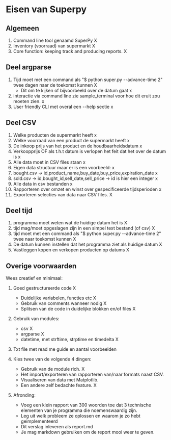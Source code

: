 # Eisen van Superpy 

## Algemeen 
1. Command line tool genaamd SuperPy X
2. Inventory (voorraad) van supermarkt X 
3. Core function: keeping track and producing reports. X 


## Deel argparse 
1. Tijd moet met een command als "$ python super.py --advance-time 2" twee dagen naar de toekomst kunnen X
    - Dit om te kijken of bijvoorbeeld over de datum gaat x
2. interactie via command line zie sample_terminal voor hoe dit eruit zou moeten zien. x
3. User friendly CLI met overal een --help sectie x

## Deel CSV

1. Welke producten de supermarkt heeft x
2. Welke voorraad van een product de supermarkt heeft  x
3. De inkoop prijs van het product en de houdbaarheidsdatum  x
4. Verkoopprijs OF als t.h.t datum is verlopen het feit dat het over de datum is x
5. Alle data moet in CSV files staan x
6. Eigen data structuur maar er is een voorbeeld: x
7. bought.csv -> id,product_name,buy_date,buy_price,expiration_date x
8. sold.csv -> id,bought_id,sell_date,sell_price -> id is hier een integer  x
9. Alle data in csv bestanden x
10. Rapporteren over omzet en winst over gespecificeerde tijdsperioden x
11. Exporteren selecties van data naar CSV files. X


## Deel tijd

1. programma moet weten wat de huidige datum het is X
2. tijd mag/moet opgeslagen zijn in een simpel text bestand (of csv) X
3. tijd moet met een command als "$ python super.py --advance-time 2" twee naar toekomst kunnen X
4. De datum kunnen instellen dat het programma ziet als huidige datum X
5. Vastleggen kopen en verkopen producten op datums X
    
## Overige voorwaarden

Wees creatief en minimaal:

1. Goed gestructureerde code X
    -   Duidelijke variabelen, functies etc X
    -   Gebruik van comments wanneer nodig X
    -   Splitsen van de code in duidelijke blokken en/of files X

2. Gebruik van modules:
    -   csv X
    -   argparse X
    -   datetime, met strftime, strptime en timedelta X

5. Txt file met read me guide en aantal voorbeelden 

7. Kies twee van de volgende 4 dingen: 
    - Gebruik van de module rich.  X
    - Het import/exporteren van rapporteren van/naar formats naast CSV.
    - Visualiseren van data met Matplotlib. 
    - Een andere zelf bedachte feature. X

8. Afronding:
    - Voeg een klein rapport van 300 woorden toe dat 3 technische elementen van je programma die noemenswaardig zijn.
    - Leg uit welk probleem ze oplossen en waarom je zo hebt geimplementeerd
    - Dit verslag inleveren als report.md 
    - Je mag markdown gebruiken om de report mooi weer te geven. 


